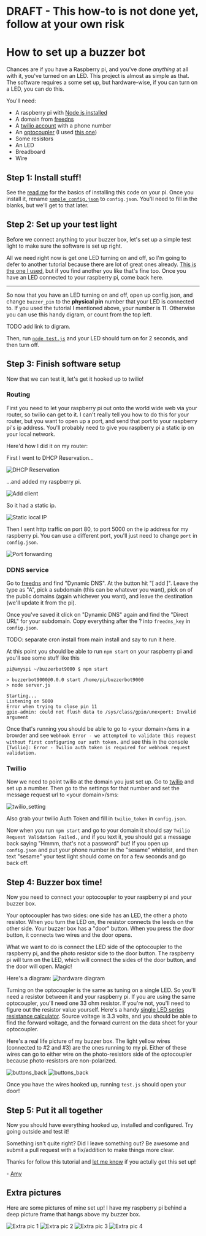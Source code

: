 # DRAFT - This how-to is not done yet, follow at your own risk

# How to set up a buzzer bot

Chances are if you have a Raspberry pi, and you've done *anything* at all with it, you've turned on an LED. This project is almost as simple as that.
The software requires a some set up, but hardware-wise, if you can turn on a LED, you can do this.

You'll need:

* A raspberry pi with [Node js installed](http://joshondesign.com/2013/10/23/noderpi)
* A domain from [freedns](https://freedns.afraid.org/)
* A [twilio account](https://www.twilio.com/) with a phone number
* An [optocoupler](http://en.wikipedia.org/wiki/Opto-isolator) (I used [this one](http://www.alliedelec.com/search/productdetail.aspx?SKU=70136788))
* Some resistors
* An LED
* Breadboard
* Wire

## Step 1: Install stuff!

See the [read me](README.md) for the basics of installing this code on your pi.
Once you install it, rename [`sample_config.json`](sample_config.json) to `config.json`.
You'll need to fill in the blanks, but we'll get to that later.

## Step 2: Set up your test light

Before we connect anything to your buzzer box, let's set up a simple test light to make sure the software is set up right.

All we need right now is get one LED turning on and off, so I'm going to defer to another tutorial because there are lot of great ones already.
[This is the one I used](https://projects.drogon.net/raspberry-pi/gpio-examples/tux-crossing/gpio-examples-1-a-single-led/), but if you find another you like that's fine too.
Once you have an LED connected to your raspberry pi, come back here.

-----

So now that you have an LED turning on and off, open up config.json, and change `buzzer_pin` to the **physical pin** number that your LED is connected to.
If you used the tutorial I mentioned above, your number is 11.
Otherwise you can use this handy digram, or count from the top left.

TODO add link to digram.

Then, run [`node test.js`](test.js) and your LED should turn on for 2 seconds, and then turn off.

## Step 3: Finish software setup

Now that we can test it, let's get it hooked up to twilio!

### Routing
First you need to let your raspberry pi out onto the world wide web via your router, so twilio can get to it.
I can't really tell you how to do this for your router, but you want to open up a port, and send that port to your raspberry pi's ip address.
You'll probably need to give you raspberry pi a static ip on your local network.

Here'd how I did it on my router:

First I went to DHCP Reservation...

![DHCP Reservation](images/dhcp_button.png)

...and added my raspberry pi.

![Add client](images/add_clients.png)

So it had a static ip.

![Static local IP](images/static_ips.png)

Then I sent http traffic on port 80, to port 5000 on the ip address for my raspberry pi.
You can use a different port, you'll just need to change `port` in `config.json`.

![Port forwarding](images/port_forwarding.png)

### DDNS service

Go to [freedns](https://freedns.afraid.org) and find "Dynamic DNS".
At the button hit "[ add ]". Leave the type as "A", pick a subdomain (this can be whatever you want), pick on of the public domains (again whichever you want), and leave the destination (we'll update it from the pi).

Once you've saved it click on "Dynamic DNS" again and find the "Direct URL" for your subdomain.
Copy everything after the ? into `freedns_key` in `config.json`.

TODO: separate cron install from main install and say to run it here. 

At this point you should be able to run `npm start` on your raspberry pi and you'll see some stuff like this
```
pi@amyspi ~/buzzerbot9000 $ npm start

> buzzerbot9000@0.0.0 start /home/pi/buzzerbot9000
> node server.js

Starting...
Listening on 5000
Error when trying to close pin 11
gpio-admin: could not flush data to /sys/class/gpio/unexport: Invalid argument
```

Once that's running you should be able to go to \<your domain\>/sms in a browder and see `Webhook Error - we attempted to validate this request without first configuring our auth token.` and see this in the console `[Twilio]: Error - Twilio auth token is required for webhook request validation.`

### Twillio

Now we need to point twilio at the domain you just set up.
Go to [twilio](https://www.twilio.com) and set up a number.
Then go to the settings for that number and set the message request url to \<your domain\>/sms:

![twilio_setting](images/twilio_setting.png)

Also grab your twilio Auth Token and fill in `twilio_token` in `config.json`.

Now when you run `npm start` and go to your domain it should say `Twilio Request Validation Failed.`, and if you text it, you should get a message back saying "Hmmm, that's not a password"
but! If you open up `config.json` and put your phone number in the "sesame" whitelist, and then text "sesame" your test light should come on for a few seconds and go back off.

## Step 4: Buzzer box time!

Now you need to connect your optocoupler to your raspberry pi and your buzzer box.

Your optocoupler has two sides: one side has an LED, the other a photo resistor.
When you turn the LED on, the resistor connects the leeds on the other side.
Your buzzer box has a "door" button. When you press the door button, it connects two wires and the door opens.

What we want to do is connect the LED side of the optocoupler to the raspberry pi, and the photo resistor side to the door button.
The raspberry pi will turn on the LED, which will connect the sides of the door button, and the door will open. Magic!

Here's a diagram:
![hardware diagram](images/hardware_diagram.png)

Turning on the optocoupler is the same as tuning on a single LED.
So you'll need a resistor between it and your raspberry pi.
If you are using the same optocoupler, you'll need one 33 ohm resistor.
If you're not, you'll need to figure out the resistor value yourself.
Here's a handy [single LED series resistance calculator](http://led.linear1.org/1led.wiz).
Source voltage is 3.3 volts, and you should be able to find the forward voltage, and the forward current on the data sheet for your optocoupler.

Here's a real life picture of my buzzer box. The light yellow wires (connected to #2 and #3) are the ones running to my pi.
Either of these wires can go to either wire on the photo-resistors side of the optocoupler because photo-resistors are non-polarized.

![buttons_back](images/buttons_back.jpg)
![buttons_back](images/buttons_front.jpg)

Once you have the wires hooked up, running `test.js` should open your door!

## Step 5: Put it all together

Now you should have everything hooked up, installed and configured.
Try going outside and test it!

Something isn't quite right?
Did I leave something out?
Be awesome and submit a pull request with a fix/addition to make things more clear.

Thanks for follow this tutorial and [let me know](https://twitter.com/imightbeAmy) if you actully get this set up!

\- [Amy](http://amyciavolino.com/)

## Extra pictures

Here are some pictures of mine set up!
I have my raspberry pi behind a deep picture frame that hangs above my buzzer box.

![Extra pic 1](images/Extra1.jpg)
![Extra pic 2](images/Extra2.jpg)
![Extra pic 3](images/Extra3.jpg)
![Extra pic 4](images/Extra4.jpg)

